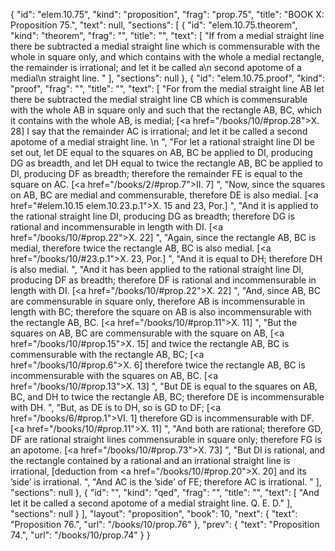 {
  "id": "elem.10.75",
  "kind": "proposition",
  "frag": "prop.75",
  "title": "BOOK X: Proposition 75.",
  "text": null,
  "sections": [
    {
      "id": "elem.10.75.theorem",
      "kind": "theorem",
      "frag": "",
      "title": "",
      "text": [
        "If from a medial straight line there be subtracted a medial straight line which is commensurable with the whole in square only, and which contains with the whole a medial rectangle, the remainder is irrational; and let it be called a\n       second apotome of a medial\n       straight line. "
      ],
      "sections": null
    },
    {
      "id": "elem.10.75.proof",
      "kind": "proof",
      "frag": "",
      "title": "",
      "text": [
        "For from the medial straight line AB let there be subtracted the medial straight line CB which is commensurable with the whole AB in square only and such that the rectangle AB, BC, which it contains with the whole AB, is medial; [<a href=\"/books/10/#prop.28\">X. 28</a>] I say that the remainder AC is irrational; and let it be called a second apotome of a medial straight line. \n      ",
        "For let a rational straight line DI be set out, let DE equal to the squares on AB, BC be applied to DI, producing DG as breadth, and let DH equal to twice the rectangle AB, BC be applied to DI, producing DF as breadth; therefore the remainder FE is equal to the square on AC. [<a href=\"/books/2/#prop.7\">II. 7</a>] ",
        "Now, since the squares on AB, BC are medial and commensurable, therefore DE is also medial. [<a href=\"#elem.10.15 elem.10.23.p.1\">X. 15 and 23, Por.</a>] ",
        "And it is applied to the rational straight line DI, producing DG as breadth; therefore DG is rational and incommensurable in length with DI. [<a href=\"/books/10/#prop.22\">X. 22</a>] ",
        "Again, since the rectangle AB, BC is medial, therefore twice the rectangle AB, BC is also medial. [<a href=\"/books/10/#23.p.1\">X. 23, Por.</a>] ",
        "And it is equal to DH; therefore DH is also medial. ",
        "And it has been applied to the rational straight line DI, producing DF as breadth; therefore DF is rational and incommensurable in length with DI. [<a href=\"/books/10/#prop.22\">X. 22</a>] ",
        "And, since AB, BC are commensurable in square only, therefore AB is incommensurable in length with BC; therefore the square on AB is also incommensurable with the rectangle AB, BC. [<a href=\"/books/10/#prop.11\">X. 11</a>] ",
        "But the squares on AB, BC are commensurable with the square on AB, [<a href=\"/books/10/#prop.15\">X. 15</a>] and twice the rectangle AB, BC is commensurable with the rectangle AB, BC; [<a href=\"/books/10/#prop.6\">X. 6</a>] therefore twice the rectangle AB, BC is incommensurable with the squares on AB, BC. [<a href=\"/books/10/#prop.13\">X. 13</a>] ",
        "But DE is equal to the squares on AB, BC, and DH to twice the rectangle AB, BC; therefore DE is incommensurable with DH. ",
        "But, as DE is to DH, so is GD to DF; [<a href=\"/books/6/#prop.1\">VI. 1</a>] therefore GD is incommensurable with DF. [<a href=\"/books/10/#prop.11\">X. 11</a>] ",
        "And both are rational; therefore GD, DF are rational straight lines commensurable in square only; therefore FG is an apotome. [<a href=\"/books/10/#prop.73\">X. 73</a>] ",
        "But DI is rational, and the rectangle contained by a rational and an irrational straight line is irrational, [deduction from <a href=\"/books/10/#prop.20\">X. 20</a>] and its ’side’ is irrational. ",
        "And AC is the ’side’ of FE; therefore AC is irrational. "
      ],
      "sections": null
    },
    {
      "id": "",
      "kind": "qed",
      "frag": "",
      "title": "",
      "text": [
        "And let it be called a second apotome of a medial straight line. Q. E. D."
      ],
      "sections": null
    }
  ],
  "layout": "proposition",
  "book": 10,
  "next": {
    "text": "Proposition 76.",
    "url": "/books/10/prop.76"
  },
  "prev": {
    "text": "Proposition 74.",
    "url": "/books/10/prop.74"
  }
}
